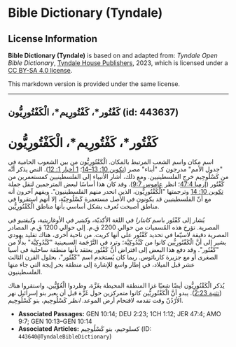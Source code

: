 # Bible Dictionary (Tyndale)

## License Information

**Bible Dictionary (Tyndale)** is based on and adapted from: _Tyndale Open Bible Dictionary_, [Tyndale House Publishers](https://tyndaleopenresources.com/), 2023, which is licensed under a [CC BY-SA 4.0 license](https://creativecommons.org/licenses/by-sa/4.0/legalcode.en).

This markdown version is provided under the same license.



--------------------------------

## كَفْتُور*، كَفْتُورِيم*، الْكَفْتُورِيُّون (id: 443637)

كَفْتُور\*، كَفْتُورِيم\*، الْكَفْتُورِيُّون
============================================

اسم مكان واسم الشعب المرتبط بالمكان. الْكَفْتُورِيُّون من بين الشعوب الحامية في "جدول الأمم" مدرجون كـ "أبناء" مصر ([تكوين 10: 13–14](https://ref.ly/Gen10:13-Gen10:14)؛ [1 أخبار 1: 12](https://ref.ly/1Chr1:12)). النص يذكر أنَّه من كَسْلُوحِيم خرج الفلسطينيين. ومع ذلك، أشار الأنبياء إلى الفلسطينيين كمستعمرين من كَفْتُور ([إرميا 47:4](https://ref.ly/Jer47:4)؛ انظر [عاموس 9:7](https://ref.ly/Amos9:7)). وقد كان هذا أساسًا لبعض المترجمين لنقل جملة [تكوين 10: 14](https://ref.ly/Gen10:14) وترجمتها "الْكَفْتُورِيُّون، الذين انحدر منهم الفلسطينيون". ويفهم آخرون أنه مع أنّ الفلسطينيين قد يكونون في الأصل مستعمرة كَسْلُوحِيّة، إلا أنهم استقروا في مناطق أصبحت تُعرف بشكل أساسي بأنها مناطق الْكَفْتُورِيُّين.

يُشار إلى كَفْتُور باسم *كابتارا* في اللغة الأكديّة، و*كبتير* في الأوغاريتية، و*كيفتيو* في المصرية. تؤرخ هذه المُسميات من حوالي 2200 ق.م. إلى حوالي 1200 ق.م. المصادر المصرية دقيقة لاسيّما في تحديد كَفْتُور على أنها كريت. من ناحية أخرى، هناك تقليد يهودي يشير إلى أنَّ الْكَفْتُورِيُّين كانوا من كَبَّدُوكِيَّة؛ وترد في التَّرْجَمة السبعينية "كَبَّدُوكِيَّة" بدلًا من "كَفْتُور". وقد دفع هذا البعض إلى افتراض أنَّ كَفْتُور يعتقد بأنها منطقة ساحلية في أسيا الصغرى أو مع جزيرة كارباثوس. ربما كان يُستخدم اسم "كَفْتُور"، بحلول القرن الثالث عشر قبل الميلاد، في إطار واسع للإشارة إلى منطقة بحر إيجة التي جاء منها الفلسطينيون.

يُذكر الْكَفْتُورِيُّون أيضًا شعبًا غزا المنطقة المحيطة بغَزَّة، وطردوا الْعُوِّيُّين، واستقروا هناك ([تثنية 2:23](https://ref.ly/Deut2:23)). يبدو أنَّ الْكَفْتُورِيُّين كانوا متمركزين حول غَزَّة قبل أن يعبر بنو إسرائيل نهر الأرْدُنّ وقت تقدمه لاقتحام أرض الموعد. *انظر* كَسْلُوحِيم، بنو كَسْلُوحِيم.

* **Associated Passages:** GEN 10:14; DEU 2:23; 1CH 1:12; JER 47:4; AMO 9:7; GEN 10:13–GEN 10:14
* **Associated Articles:** كسلوحيم،  بنو كَسْلُوحِيم (ID: `443640@TyndaleBibleDictionary`)

